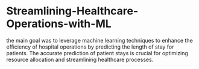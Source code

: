 # Streamlining-Healthcare-Operations-with-ML
the main goal was to leverage machine learning techniques to enhance the efficiency of hospital operations by predicting the length of stay for patients. The accurate prediction of patient stays is crucial for optimizing resource allocation and streamlining healthcare processes.

